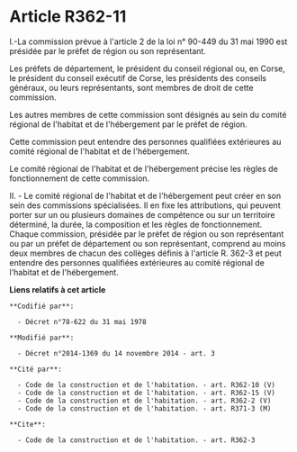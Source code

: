 # Article R362-11

I.-La commission prévue à l'article 2 de la loi n° 90-449 du 31 mai 1990 est présidée par le préfet de région ou son
représentant. 

Les préfets de département, le président du conseil régional ou, en Corse, le président du conseil exécutif de Corse, les
présidents des conseils généraux, ou leurs représentants, sont membres de droit de cette commission. 

Les autres membres de cette commission sont désignés au sein du comité régional de l'habitat et de l'hébergement par le
préfet de région. 

Cette commission peut entendre des personnes qualifiées extérieures au comité régional de l'habitat et de l'hébergement. 

Le comité régional de l'habitat et de l'hébergement précise les règles de fonctionnement de cette commission.  

II. - Le comité régional de l'habitat et de l'hébergement peut créer en son sein des commissions spécialisées. Il en fixe les
attributions, qui peuvent porter sur un ou plusieurs domaines de compétence ou sur un territoire déterminé, la durée, la
composition et les règles de fonctionnement. Chaque commission, présidée par le préfet de région ou son représentant ou par
un préfet de département ou son représentant, comprend au moins deux membres de chacun des collèges définis à l'article R.
362-3 et peut entendre des personnes qualifiées extérieures au comité régional de l'habitat et de l'hébergement.

**Liens relatifs à cet article**

	**Codifié par**:

	  - Décret n°78-622 du 31 mai 1978

	**Modifié par**:

	  - Décret n°2014-1369 du 14 novembre 2014 - art. 3

	**Cité par**:

	  - Code de la construction et de l'habitation. - art. R362-10 (V)
	  - Code de la construction et de l'habitation. - art. R362-15 (V)
	  - Code de la construction et de l'habitation. - art. R362-2 (V)
	  - Code de la construction et de l'habitation. - art. R371-3 (M)

	**Cite**:

	  - Code de la construction et de l'habitation. - art. R362-3
